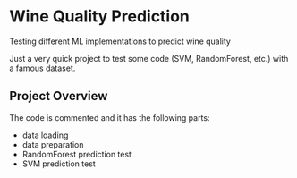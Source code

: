 # Wine Quality Prediction
Testing different ML implementations to predict wine quality

Just a very quick project to test some code (SVM, RandomForest, etc.) with a famous dataset.

## Project Overview
The code is commented and it has the following parts:
- data loading
- data preparation
- RandomForest prediction test
- SVM prediction test
